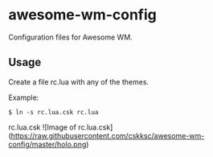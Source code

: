 # awesome-wm-config
Configuration files for Awesome WM.

## Usage
Create a file rc.lua with any of the themes.

Example:
```
$ ln -s rc.lua.csk rc.lua
```
rc.lua.csk
![Image of rc.lua.csk]
(https://raw.githubusercontent.com/cskksc/awesome-wm-config/master/holo.png)
